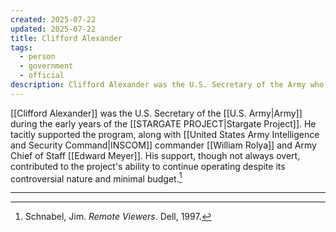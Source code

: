 ```yaml
---
created: 2025-07-22
updated: 2025-07-22
title: Clifford Alexander
tags:
  - person
  - government
  - official
description: Clifford Alexander was the U.S. Secretary of the Army who supported the Stargate Project.
---
```

[[Clifford Alexander]] was the U.S. Secretary of the [[U.S. Army|Army]] during the early years of the [[STARGATE PROJECT|Stargate Project]]. He tacitly supported the program, along with [[United States Army Intelligence and Security Command|INSCOM]] commander [[William Rolya]] and Army Chief of Staff [[Edward Meyer]]. His support, though not always overt, contributed to the project's ability to continue operating despite its controversial nature and minimal budget.[^1]

---

[^1]: Schnabel, Jim. *Remote Viewers*. Dell, 1997.
